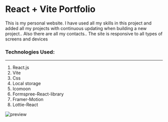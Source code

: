 # React + Vite Portfolio 

This is my personal website. I have used all my skills in this project and added all my projects with continuous updating when building a new project.. Also there are all my contacts.. The site is responsive to all types of screens and devices

### Technologies Used:

---

1. React.js
2. Vite
3. Css
4. Local storage
5. Icomoon
6. Formspree-React-library
7. Framer-Motion
8. Lottie-React

![preview](https://www12.0zz0.com/2024/05/12/22/660769573.png)
